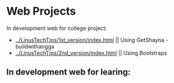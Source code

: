 # Web Projects

In development web for college project: 
- [../LinusTechTips/1st_version/index.html](/LinusTechTips/1st_version/index.html) || Using GetShayna - buildwithangga
- [../LinusTechTips/2nd_version/index.html](/LinusTechTips/2nd_version/index.html) || Using Bootstraps 

In development web for learing:
-


